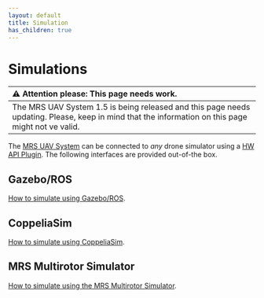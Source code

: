 ```yaml
---
layout: default
title: Simulation
has_children: true
---
```


# Simulations

| :warning: **Attention please: This page needs work.**                                                                                             |
| :---                                                                                                                                              |
| The MRS UAV System 1.5 is being released and this page needs updating. Please, keep in mind that the information on this page might not ve valid. |

The [MRS UAV System](https://github.com/ctu-mrs/mrs_uav_system) can be connected to _any_ drone simulator using a [HW API Plugin](https://github.com/ctu-mrs/mrs_uav_hw_api).
The following interfaces are provided out-of-the box.

## Gazebo/ROS

[How to simulate using Gazebo/ROS](./gazebo/howto.md).

## CoppeliaSim

[How to simulate using CoppeliaSim](./coppelia/howto.md).

## MRS Multirotor Simulator

[How to simulate using the MRS Multirotor Simulator](./mrs/howto.md).
